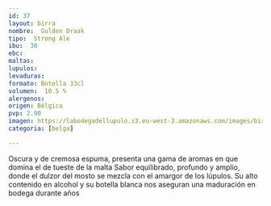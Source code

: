 ```yaml
---
id: 37
layout: birra
nombre:  Gulden Draak
tipo:  Strong Ale
ibu:  30
ebc:
maltas: 
lupulos: 
levaduras: 
formato: Botella 33cl
volumen:  10.5 %
alergenos: 
origen: Bélgica
pvp: 2.90
imagen: https://labodegadellupulo.s3.eu-west-3.amazonaws.com/images/birras/gulden.jpg
categoria: [belga]

---
```

Oscura y de cremosa espuma, presenta una gama de aromas en que domina el de tueste de la malta Sabor equilibrado, profundo y amplio, donde el dulzor del mosto se mezcla con el amargor de los lúpulos.  Su alto contenido en alcohol y su botella blanca nos aseguran una maduración en bodega durante años





